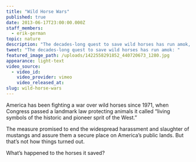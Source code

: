 ```yaml
---
title: "Wild Horse Wars"
published: true
date: 2013-06-17T23:00:00.000Z
staff_members:
  - erik-german
topic: nature
description: "The decades-long quest to save wild horses has run amok, creating a problem that even swooping helicopters, aging cowboys, camera-savvy activists, and millions of dollars can’t solve."
tweet: "The decades-long quest to save wild horses has run amok: "
featured_image_path: /uploads/1422558291852_440720673_1280.jpg
appearance: light-text
video_source:
  - video_id:
    video_provider: vimeo
    video_released_at:
slug: wild-horse-wars
---
```


America has been fighting a war over wild horses since 1971, when Congress passed a landmark law protecting animals it called “living symbols of the historic and pioneer sprit of the West.”

The measure promised to end the widespread harassment and slaughter of mustangs and assure them a secure place on America’s public lands. But that’s not how things turned out.

What’s happened to the horses it saved?

